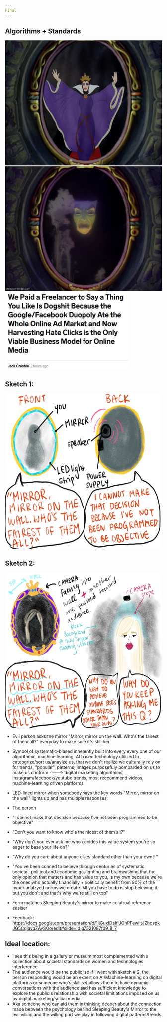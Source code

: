 ```yaml
---
Final
---
```


## Algorithms + Standards 

<img src= "/img/scary.png" width="550" height="400" />

<img src= "/img/mirror-sleeping.jpg" width="550" height="400" />

<img src= "/img/lmao.JPG" width="400" height="250" />

## Sketch 1: 

<img src= "/img/Objective Mirror.jpg" width="600" height="500" />

## Sketch 2: 

<img src= "/img/Mirror 1.JPG" width="600" height="500" />


- Evil person asks the mirror "Mirror, mirror on the wall. Who's the fairest of them all?" everyday to make sure it's still her 
- Symbol of systematic-biased inherently built into every every one of our algorithmic, machine learning, AI based technology utilized to cateogrize/sort us/anaylze us, that we don't realize we culturally rely on for trends, "popular", patterns, images purposefuly bombarded on us to make us conform ----> digital marketing algorithims, instagram/facebook/youtube trends, most reccommend videos, machine-learning driven platforms

- LED-lined mirror when somebody says the key words "Mirror, mirror on the wall" lights up and has multiple responses:
 - The person 
 - "I cannot make that decision because I've not been programmed to be objective"
 - "Don't you want to know who's the nicest of them all?"
 - "Why don't you ever ask me who decides this value system you're so eager to base your life on?"
 - "Why do you care about anyone elses standard other than your own? "
 - "You've been conned to believe through centuries of systematic societal, political and economic gaslighting and brainwashing that the only opinion that matters and has value to you, is my own because we're the ones who actually financially + politically benefit from 90% of the hyper analzyed norms we create. All you have to do is stop beleiving it, but you don't and that's why we're still on top"
- Form matches Sleeping Beauty's mirror to make culutrual reference easiser
- Feedback: https://docs.google.com/presentation/d/1ljGuxIDaIfiJOhPFewiltJZhospkJG5CqiavqZAySOo/edit#slide=id.g7521087fd9_8_7
 
## Ideal location: 

- I see this being in a gallery or museum most complemented with a collection about societal standards on women and technologies interference
- The audience would be the public, so if I went with sketch # 2, the person responding would be an expert on AI/Machine-learning on digital platforms or someone who's skill set allows them to have dynamic conversations with the audience and has sufficient knowledge to explore the public's relationship with societal limitiations imposed on us by digital marketing/social media
- Aka someone who can aid them in thinking deeper about the connection made between the psychology behind Sleeping Beauty's Mirror to the evil villian and the willing part we play in following digital patterns/trends 
